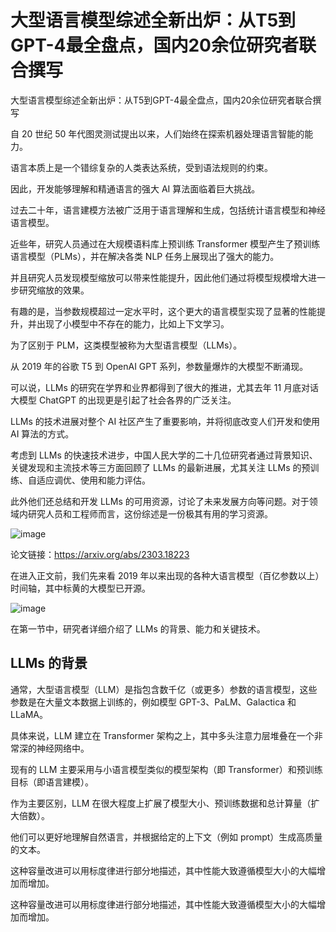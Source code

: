 # 大型语言模型综述全新出炉：从T5到GPT-4最全盘点，国内20余位研究者联合撰写
大型语言模型综述全新出炉：从T5到GPT-4最全盘点，国内20余位研究者联合撰写

自 20 世纪 50 年代图灵测试提出以来，人们始终在探索机器处理语言智能的能力。

语言本质上是一个错综复杂的人类表达系统，受到语法规则的约束。

因此，开发能够理解和精通语言的强大 AI 算法面临着巨大挑战。

过去二十年，语言建模方法被广泛用于语言理解和生成，包括统计语言模型和神经语言模型。

近些年，研究人员通过在大规模语料库上预训练 Transformer 模型产生了预训练语言模型（PLMs），并在解决各类 NLP 任务上展现出了强大的能力。

并且研究人员发现模型缩放可以带来性能提升，因此他们通过将模型规模增大进一步研究缩放的效果。

有趣的是，当参数规模超过一定水平时，这个更大的语言模型实现了显著的性能提升，并出现了小模型中不存在的能力，比如上下文学习。

为了区别于 PLM，这类模型被称为大型语言模型（LLMs）。

从 2019 年的谷歌 T5 到 OpenAI GPT 系列，参数量爆炸的大模型不断涌现。

可以说，LLMs 的研究在学界和业界都得到了很大的推进，尤其去年 11 月底对话大模型 ChatGPT 的出现更是引起了社会各界的广泛关注。

LLMs 的技术进展对整个 AI 社区产生了重要影响，并将彻底改变人们开发和使用 AI 算法的方式。

考虑到 LLMs 的快速技术进步，中国人民大学的二十几位研究者通过背景知识、关键发现和主流技术等三方面回顾了 LLMs 的最新进展，尤其关注 LLMs 的预训练、自适应调优、使用和能力评估。

此外他们还总结和开发 LLMs 的可用资源，讨论了未来发展方向等问题。对于领域内研究人员和工程师而言，这份综述是一份极其有用的学习资源。

![image](https://user-images.githubusercontent.com/48575896/229475367-231b5cfb-f042-4982-8279-94aa61921eb3.png)

论文链接：https://arxiv.org/abs/2303.18223

在进入正文前，我们先来看 2019 年以来出现的各种大语言模型（百亿参数以上）时间轴，其中标黄的大模型已开源。

![image](https://user-images.githubusercontent.com/48575896/229475469-4b5efdee-b155-4ae0-82f1-77f4d8cb3964.png)

在第一节中，研究者详细介绍了 LLMs 的背景、能力和关键技术。

## LLMs 的背景
通常，大型语言模型（LLM）是指包含数千亿（或更多）参数的语言模型，这些参数是在大量文本数据上训练的，例如模型 GPT-3、PaLM、Galactica 和 LLaMA。

具体来说，LLM 建立在 Transformer 架构之上，其中多头注意力层堆叠在一个非常深的神经网络中。

现有的 LLM 主要采用与小语言模型类似的模型架构（即 Transformer）和预训练目标（即语言建模）。

作为主要区别，LLM 在很大程度上扩展了模型大小、预训练数据和总计算量（扩大倍数）。

他们可以更好地理解自然语言，并根据给定的上下文（例如 prompt）生成高质量的文本。

这种容量改进可以用标度律进行部分地描述，其中性能大致遵循模型大小的大幅增加而增加。

这种容量改进可以用标度律进行部分地描述，其中性能大致遵循模型大小的大幅增加而增加。

